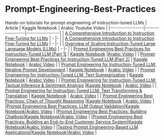 # Prompt-Engineering-Best-Practices
Hands-on tutorials for prompt engineering of instruction-tuned LLMs 
| Article | Kaggle Notebook | Arabic Youtube Video |
|-----------------|-----------------|-----------------|
| [A Comprehensive Introduction to Instruction Fine-Tuning for LLMs]() | -   |- |
| [A Comprehensive Introduction to Instruction Fine-Tuning for LLMs]() | -   |- |
| [Overview of Scaling Instruction-Tuned Large Language Models (LLMs)]() | -   |- |
| [Prompt Engineering Best Practices for Instruction-Tuned LLM [Part 1]](https://medium.com/towards-artificial-intelligence/prompt-engineering-best-practices-for-instruction-tuned-llm-part-1-e77493f7161d?sk=fd4b4208c09323ec9895aaa3d5f796ca) | [Kaggle Notebook](https://www.kaggle.com/code/youssef19/prompt-engineering-best-practices)    |[Arabic Video](https://youtu.be/MWTo340tR7w?si=omHiKIF9-lPrjt7T)   |
| [Prompt Engineering Best Practices for Instruction-Tuned LLM [Part 2]](https://medium.com/towards-artificial-intelligence/prompt-engineering-best-practices-for-instruction-tuned-llm-part-2-33bb2a529a50?sk=68400826bcee089c3ba53d8bdfed7ce7)   | [Kaggle Notebook](https://www.kaggle.com/code/youssef19/prompt-engineering-best-practices) | [Arabic Video](https://youtu.be/MWTo340tR7w?si=omHiKIF9-lPrjt7T)    |
| [Prompt Engineering for Instruction-Tuned LLM: Iterative Prompt Development](https://medium.com/towards-artificial-intelligence/prompt-engineering-best-practices-iterative-prompt-development-22759b309919?sk=04d80ebff71fa30e0461634b18632aec) | [Kaggle Notebook](https://www.kaggle.com/code/youssef19/iterative-prompt-development) | [Arabic Video]() |
| [Prompt Engineering for Instruction-Tuned LLM: Text Summarization](https://medium.com/towards-artificial-intelligence/prompt-engineering-best-practices-text-summarization-information-retrieval-bb5abbfcf618?sk=f144d924c72d0612589a783edfdc9fcb) | [Kaggle Notebook](https://www.kaggle.com/youssef19/text-summaization-information-retrieval) | [Arabic Video]() |
| [Prompt Engineering for Instruction-Tuned LLM: Textual Inference & Sentiment Analysis](https://open.substack.com/pub/youssefh/p/prompt-engineering-for-instruction-bca?r=1sqbmi&utm_campaign=post&utm_medium=web) |[Kaggle Notebook](https://www.kaggle.com/code/youssef19/textual-inference-sentiment-analysis/notebook) | [Arabic Video]() |
| [Prompt Engineering for Instruction-Tuned LLM: Text Transforming & Translation](https://open.substack.com/pub/youssefh/p/prompt-engineering-for-instruction-84d?r=1sqbmi&utm_campaign=post&utm_medium=web) | [Kaggle Notebook]() | [Arabic Video]() |
| [Prompt Engineering Best Practices: Chain of Thought Reasoning](https://open.substack.com/pub/youssefh/p/prompt-engineering-best-practices-d9b?r=1sqbmi&utm_campaign=post&utm_medium=web) |[Kaggle Notebook](https://www.kaggle.com/code/youssef19/chain-of-thought-reasoning) | [Arabic Video]() |
|[Prompt Engineering Best Practices: LLM Output Validation](https://medium.com/towards-artificial-intelligence/prompt-engineering-best-practices-llm-output-validation-evaluation-61f8cc508b52?sk=5b98dfc91b6febfbb61ee4c48bf57bec)|[Kaggle Notebook](https://www.kaggle.com/code/youssef19/llm-output-validation-evaluation)|[Arabic Video]() |
|[Prompt Engineering Best Practices: Building Chatbots](https://medium.com/towards-artificial-intelligence/prompt-engineering-best-practices-building-chatbots-a430b239f1cc?sk=7f22c6b162b9f44eba4f72469d3ed61f)|[Kaggle Notebook](https://www.kaggle.com/code/youssef19/building-chatbot-with-prompt-engineering)|[Arabic Video]() |
|[Prompt Engineering Best Practices: Building an End-to-End Customer Service System](https://medium.com/towards-artificial-intelligence/prompt-engineering-best-practices-building-an-end-to-end-customer-service-system-d79bb340c2bf?sk=2806206ef8ebca922a626b0778df8fae)|[Kaggle Notebook](https://www.kaggle.com/code/youssef19/end-to-end-customer-service-system-with-prompt)|[Arabic Video]() |
|[Testing Prompt Engineering-Based LLM Applications]()|[Kaggle Notebook](https://www.kaggle.com/code/youssef19/testing-prompt-engineering-based-llm-applications)|[Arabic Video]() |



